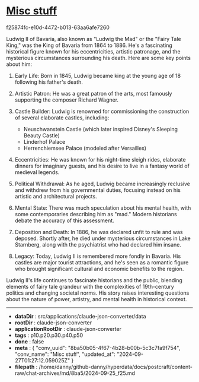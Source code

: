 # [Misc stuff](https://claude.ai/chat/8ba50b05-4f67-4b28-b00b-5c3c7fa9f754)

f25874fc-e10d-4472-b013-63aa6afe7260

 Ludwig II of Bavaria, also known as "Ludwig the Mad" or the "Fairy Tale King," was the King of Bavaria from 1864 to 1886. He's a fascinating historical figure known for his eccentricities, artistic patronage, and the mysterious circumstances surrounding his death. Here are some key points about him:

1. Early Life: Born in 1845, Ludwig became king at the young age of 18 following his father's death.

2. Artistic Patron: He was a great patron of the arts, most famously supporting the composer Richard Wagner.

3. Castle Builder: Ludwig is renowned for commissioning the construction of several elaborate castles, including:
   - Neuschwanstein Castle (which later inspired Disney's Sleeping Beauty Castle)
   - Linderhof Palace
   - Herrenchiemsee Palace (modeled after Versailles)

4. Eccentricities: He was known for his night-time sleigh rides, elaborate dinners for imaginary guests, and his desire to live in a fantasy world of medieval legends.

5. Political Withdrawal: As he aged, Ludwig became increasingly reclusive and withdrew from his governmental duties, focusing instead on his artistic and architectural projects.

6. Mental State: There was much speculation about his mental health, with some contemporaries describing him as "mad." Modern historians debate the accuracy of this assessment.

7. Deposition and Death: In 1886, he was declared unfit to rule and was deposed. Shortly after, he died under mysterious circumstances in Lake Starnberg, along with the psychiatrist who had declared him insane.

8. Legacy: Today, Ludwig II is remembered more fondly in Bavaria. His castles are major tourist attractions, and he's seen as a romantic figure who brought significant cultural and economic benefits to the region.

Ludwig II's life continues to fascinate historians and the public, blending elements of fairy tale grandeur with the complexities of 19th-century politics and changing societal norms. His story raises interesting questions about the nature of power, artistry, and mental health in historical context.

---

* **dataDir** : src/applications/claude-json-converter/data
* **rootDir** : claude-json-converter
* **applicationRootDir** : claude-json-converter
* **tags** : p10.p20.p30.p40.p50
* **done** : false
* **meta** : {
  "conv_uuid": "8ba50b05-4f67-4b28-b00b-5c3c7fa9f754",
  "conv_name": "Misc stuff",
  "updated_at": "2024-09-27T01:27:12.059025Z"
}
* **filepath** : /home/danny/github-danny/hyperdata/docs/postcraft/content-raw/chat-archives/md/8ba5/2024-09-25_f25.md